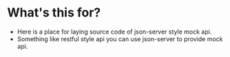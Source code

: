 # What's this for?

- Here is a place for laying source code of json-server style mock api.
- Something like restful style api you can use json-server to provide mock api.
